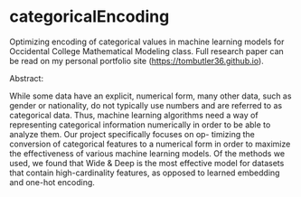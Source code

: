 # categoricalEncoding
Optimizing encoding of categorical values in machine learning models for Occidental College Mathematical Modeling class. Full research paper can be read on my personal portfolio site (https://tombutler36.github.io).

Abstract:

While some data have an explicit, numerical form, many other data, such as gender or nationality, do not typically use numbers and are referred to as categorical data. Thus, machine learning algorithms need a way of representing categorical information numerically in order to be able to analyze them. Our project specifically focuses on op- timizing the conversion of categorical features to a numerical form in order to maximize the effectiveness of various machine learning models. Of the methods we used, we found that Wide & Deep is the most effective model for datasets that contain high-cardinality features, as opposed to learned embedding and one-hot encoding.

